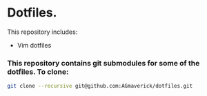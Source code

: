 # Dotfiles.

This repository includes:

  - Vim dotfiles

### This repository contains git submodules for some of the dotfiles. To clone:

```sh
git clone --recursive git@github.com:AGmaverick/dotfiles.git
```
